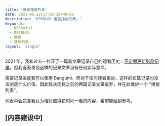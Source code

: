 ```yaml
---
title: '番剧播放列表'
date: 2021-05-22T17:08:20+48:00
description: 'DSRBLOG 番剧播放列表。'
keywords:
  - DSRKafuU
  - DSRBLOG
  - 番剧
  - 播放列表
layout: 'single'
---
```


2021 年，我和过去一样开了一篇新文章记录自己的观看历史：[不定期更新影剧记录](/post/2021/plays-note/)。但我逐渐发现这样的记录文章没有任何实际意义。

需要记录进度我可以使用 Bangumi，而对于任何读者来说，这样的长篇记录也没法创造什么价值。因此我决定将之前的两篇记录文章废弃，并在此维护一个 "播放列表"。

列表中会包含我认为相对值得花时间一看的内容，希望能给到参考。

<!--more-->

## \[内容建设中\]
